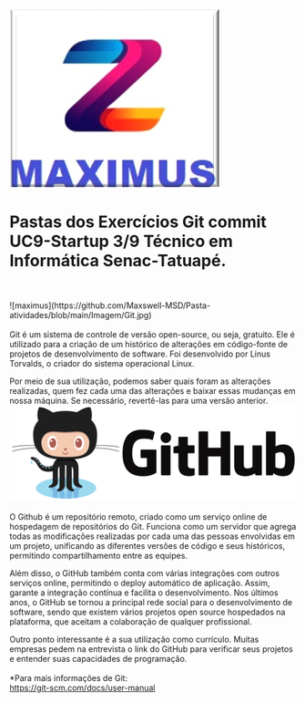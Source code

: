 ![maximus](https://github.com/Maxswell-MSD/Pasta-atividades/blob/main/Imagem/Maximus.jpg)
<br>
# Pastas dos Exercícios Git commit __UC9-Startup 3/9__ Técnico em Informática Senac-Tatuapé.
<br>
<br>
![maximus](https://github.com/Maxswell-MSD/Pasta-atividades/blob/main/Imagem/Git.jpg)
<br>
<br>
Git é um sistema de controle de versão open-source, ou seja, gratuito. Ele é utilizado para a criação de um histórico de alterações em código-fonte de projetos de desenvolvimento de software. Foi desenvolvido por Linus Torvalds, o criador do sistema operacional Linux.<br>

Por meio de sua utilização, podemos saber quais foram as alterações realizadas, quem fez cada uma das alterações e baixar essas mudanças em nossa máquina. Se necessário, revertê-las para uma versão anterior.<br>
![maximus](https://github.com/Maxswell-MSD/Pasta-atividades/blob/main/Imagem/Github.jpg)
<br>
<br>
O Github é um repositório remoto, criado como um serviço online de hospedagem de repositórios do Git.
Funciona como um servidor que agrega todas as modificações realizadas por cada uma das pessoas envolvidas em um projeto, unificando as diferentes versões de código e seus históricos, permitindo compartilhamento entre as equipes.

Além disso, o GitHub também conta com várias integrações com outros serviços online, permitindo o deploy automático de aplicação. Assim, garante a integração contínua e facilita o desenvolvimento.
Nos últimos anos, o GitHub se tornou a principal rede social para o desenvolvimento de software, sendo que existem vários projetos open source hospedados na plataforma, que aceitam a colaboração de qualquer profissional.

Outro ponto interessante é a sua utilização como currículo. Muitas empresas pedem na entrevista o link do GitHub para verificar seus projetos e entender suas capacidades de programação.<br>
<br>*Para mais informações de Git:<br>
https://git-scm.com/docs/user-manual <br>

